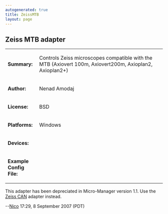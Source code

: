 ```yaml
---
autogenerated: true
title: ZeissMTB
layout: page
---
```


## Zeiss MTB adapter

<table>
<tr>
<td markdown="1">

**Summary:**

</td>
<td markdown="1" valign="top">

Controls Zeiss microscopes compatible with the MTB (Axiovert 100m,
Axiovert200m, Axioplan2, Axioplan2+)

</td>
</tr>
<tr>
<td markdown="1">

**Author:**

</td>
<td markdown="1">

Nenad Amodaj

</td>
</tr>
<tr>
<td markdown="1">

**License:**

</td>
<td markdown="1">

BSD

</td>
</tr>
<tr>
<td markdown="1">

**Platforms:**

</td>
<td markdown="1">

Windows

</td>
</tr>
<tr>
<td markdown="1" valign="top">

**Devices:**

</td>
<td markdown="1">
</td>
</tr>
<tr>
<td markdown="1" width=20%>

**Example Config File:**

</td>
<td markdown="1">
</td>
</tr>
</table>

This adapter has been depreciated in Micro-Manager version 1.1. Use the
[ Zeiss CAN](ZeissCAN "wikilink") adapter instead.

--[Nico](/users/Nico "wikilink") 17:29, 8 September 2007 (PDT)
